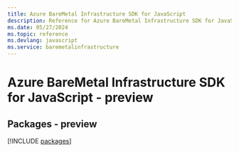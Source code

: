 ```yaml
---
title: Azure BareMetal Infrastructure SDK for JavaScript
description: Reference for Azure BareMetal Infrastructure SDK for JavaScript
ms.date: 05/27/2024
ms.topic: reference
ms.devlang: javascript
ms.service: baremetalinfrastructure
---
```

# Azure BareMetal Infrastructure SDK for JavaScript - preview
## Packages - preview
[!INCLUDE [packages](baremetal-infrastructure-index.md)]